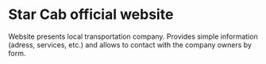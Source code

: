 # Star Cab official website

Website presents local transportation company. Provides simple information (adress, services, etc.) and allows to contact with the company owners by form.